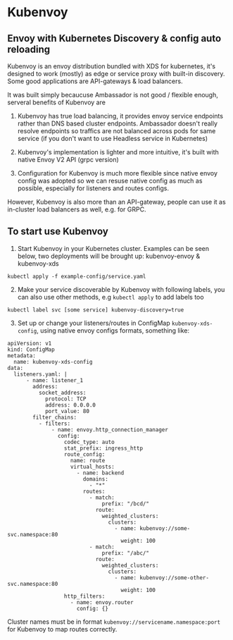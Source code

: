 # Kubenvoy
## Envoy with Kubernetes Discovery & config auto reloading


Kubenvoy is an envoy distribution bundled with XDS for kubernetes, it's designed to work (mostly) as edge or service proxy with built-in discovery. Some good applications are API-gateways & load balancers. 

It was built simply becaucuse Ambassador is not good / flexible enough, serveral benefits of Kubenvoy are 

1. Kubenvoy has true load balancing, it provides envoy service endpoints rather than DNS based cluster endpoints. Ambassador doesn't really resolve endpoints so traffics are not balanced across pods for same service (if you don't want to use Headless service in Kubernetes)

2. Kubenvoy's implementation is lighter and more intuitive, it's built with native Envoy V2 API (grpc version)

3. Configuration for Kubenvoy is much more flexible since native envoy config was adopted so we can resuse native config as much as possible, especially for listeners and routes configs.

However, Kubenvoy is also more than an API-gateway, people can use it as in-cluster load balancers as well, e.g. for GRPC.


## To start use Kubenvoy

1. Start Kubenvoy in your Kubernetes cluster. Examples can be seen below, two deployments will be brought up: kubenvoy-envoy & kubenvoy-xds
```
kubectl apply -f example-config/service.yaml
```

2. Make your service discoverable by Kubenvoy with following labels, you can also use other methods, e.g `kubectl apply` to add labels too
```
kubectl label svc [some service] kubenvoy-discovery=true
```


3. Set up or change your listeners/routes in ConfigMap `kubenvoy-xds-config`, using native envoy configs formats, something like:
```
apiVersion: v1
kind: ConfigMap
metadata:
  name: kubenvoy-xds-config
data:
  listeners.yaml: |
      - name: listener_1
        address:
          socket_address:
            protocol: TCP
            address: 0.0.0.0
            port_value: 80
        filter_chains:
          - filters:
              - name: envoy.http_connection_manager
                config:
                  codec_type: auto
                  stat_prefix: ingress_http
                  route_config:
                    name: route
                    virtual_hosts:
                      - name: backend
                        domains:
                          - "*"
                        routes:
                          - match:
                              prefix: "/bcd/"
                            route:
                              weighted_clusters:
                                clusters:
                                  - name: kubenvoy://some-svc.namespace:80
                                    weight: 100
                          - match:
                              prefix: "/abc/"
                            route:
                              weighted_clusters:
                                clusters:
                                  - name: kubenvoy://some-other-svc.namespace:80
                                    weight: 100
                  http_filters:
                    - name: envoy.router
                      config: {}
```

Cluster names must be in format `kubenvoy://servicename.namespace:port` for Kubenvoy to map routes correctly. 

